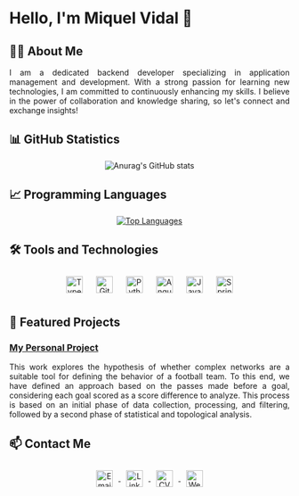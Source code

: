<!DOCTYPE html>
<html lang="en">
<head>
    <meta charset="UTF-8">
    <meta name="viewport" content="width=device-width, initial-scale=1.0">
    <style>
        .icon {
            width: 30px; /* Ajusta el tamaño según sea necesario */
            height: 30px; /* Asegúrate de que la altura sea la misma que el ancho */
            margin: 10px;
            vertical-align: middle; /* Alinea verticalmente los íconos */
        }
        .center {
            text-align: center; /* Centra el contenido */
        }
    </style>
</head>
<body>
  
<h1>Hello, I'm Miquel Vidal 👋</h1>

<h2>👩‍💻 About Me</h2>
<p align="justify">
  I am a dedicated backend developer specializing in application management and development. With a strong passion for learning new technologies, I am committed to continuously enhancing my skills. I believe in the power of collaboration and knowledge sharing, so let's connect and exchange insights!
</p>

<h2>📊 GitHub Statistics</h2>
<div class="center">
  <img src="https://github-readme-stats.vercel.app/api?username=VidalMiquel&theme=vue&show_icons=true" alt="Anurag's GitHub stats">
</div>

<h2>📈 Programming Languages</h2>
<div class="center">
  <a href="https://github.com/VidalMiquel/github-readme-stats">
    <img src="https://github-readme-stats.vercel.app/api/top-langs/?username=VidalMiquel&layout=donut&theme=vue" alt="Top Languages">
  </a>
</div>

<h2>🛠️ Tools and Technologies</h2>
<div class="center">
    <img src="https://www.svgrepo.com/show/349540/typescript.svg" alt="TypeScript" class="icon">
    <img src="https://www.svgrepo.com/show/452210/git.svg" alt="Git" class="icon">
    <img src="https://www.svgrepo.com/show/452091/python.svg" alt="Python" class="icon">
    <img src="https://www.svgrepo.com/show/452156/angular.svg" alt="Angular" class="icon">
    <img src="https://www.svgrepo.com/show/353924/java.svg" alt="Java" class="icon">
    <img src="https://www.svgrepo.com/show/376350/spring.svg" alt="SpringBoot" class="icon">
</div>

<h2>🌱 Featured Projects</h2>
<h3><a href="https://github.com/VidalMiquel/Final-Thesis-Project">My Personal Project</a></h3>
<p align="justify">
  This work explores the hypothesis of whether complex networks are a suitable tool for defining the behavior of a football team. To this end, we have defined an approach based on the passes made before a goal, considering each goal scored as a score difference to analyze. This process is based on an initial phase of data collection, processing, and filtering, followed by a second phase of statistical and topological analysis.
</p>

<h2>📫 Contact Me</h2>
<div class="center">
  <a href="mailto:miquelvidalcortes@gmail.com">
    <img src="https://www.svgrepo.com/show/485253/email-opened.svg" class="icon" alt="Email">
  </a>
  <a href="https://www.linkedin.com/in/mvc4/">
    <img src="https://www.svgrepo.com/show/475661/linkedin-color.svg" class="icon" alt="LinkedIn">
  </a>
  <a href="https://github.com/VidalMiquel/VidalMiquel/blob/main/cvMiquelVidal.pdf">
    <img src="https://www.svgrepo.com/show/228753/curriculum-information.svg" class="icon" alt="CV">
  </a>
  <a href="https://miquelvidal.netlify.app/">
    <img src="https://www.svgrepo.com/show/494486/website-program.svg" class="icon" alt="Website">
  </a>
</div>

</body>
</html>
